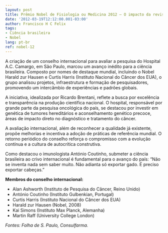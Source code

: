 ```yaml
---
layout: post
title: Prêmio Nobel de Fisiologia ou Medicina 2012 – O impacto da revisão internacional
date: '2012-03-19T12:12:00.001-03:00'
author: Francisco H C Felix
tags:
- Ciência brasileira
- Nobel
lang: pt-br
ref: nobel-12
---
```


A criação de um conselho internacional para avaliar a pesquisa do Hospital A.C. Camargo, em São Paulo, marcou um avanço inédito para a ciência brasileira. Composto por nomes de destaque mundial, incluindo o Nobel Harald zur Hausen e Curtis Harris (Instituto Nacional do Câncer dos EUA), o grupo analisou projetos, infraestrutura e formação de pesquisadores, promovendo um intercâmbio de experiências e padrões globais.

A iniciativa, idealizada por Ricardo Brentani, reflete a busca por excelência e transparência na produção científica nacional. O hospital, responsável por grande parte da pesquisa oncológica do país, se destacou por investir em genética de tumores hereditários e aconselhamento genético precoce, áreas de impacto direto no diagnóstico e tratamento do câncer.

A avaliação internacional, além de reconhecer a qualidade já existente, propõe melhorias e incentiva a adoção de práticas de referência mundial. O retorno periódico do conselho reforça o compromisso com a evolução contínua e a cultura de autocrítica construtiva.

Como destacou o imunologista António Coutinho, submeter a ciência brasileira ao crivo internacional é fundamental para o avanço do país: “Não se inventa nada sem saber muito. Não adianta só exportar gado. É preciso exportar cabeças.”

**Membros do conselho internacional:**

- Alan Ashworth (Instituto de Pesquisa do Câncer, Reino Unido)
- António Coutinho (Instituto Gulbenkian, Portugal)
- Curtis Harris (Instituto Nacional do Câncer dos EUA)
- Harald zur Hausen (Nobel, 2008)
- Kai Simons (Instituto Max Planck, Alemanha)
- Martin Raff (University College London)

*Fontes: Folha de S. Paulo, Consulfarma.*
